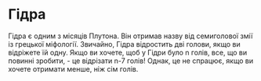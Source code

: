# Гідра

Гідра є одним з місяців Плутона. Він отримав назву від семиголової змії із
грецької міфології. Звичайно, Гідра відростить дві голови, якщо ви відріжете їй
одну. Якщо ви хочете, щоб у Гідри було n голів, все, що ви повинні зробити, - це
відрізати n-7 голів! Однак, це не спрацює, якщо ви хочете отримати менше, ніж
сім голів.
